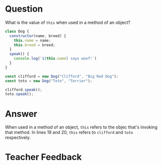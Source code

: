 # Question
What is the value of `this` when used in a method of an object? 


```js
class Dog {
  constructor(name, breed) {
    this.name = name;
    this.breed = breed;
  }
  speak() {
    console.log(`${this.name} says woof!`)
  }
}

const clifford = new Dog("Clifford", "Big Red Dog");
const toto = new Dog("Toto", "Terrier");

clifford.speak();
toto.speak();
```

# Answer
When used in a method of an object, `this` refers to the objec that's invoking that method. In lines 19 and 20, `this` refers to `clifford` and `toto` respectively.

# Teacher Feedback
